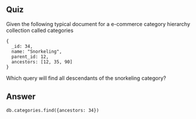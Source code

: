 ## Quiz

Given the following typical document for a e-commerce category hierarchy collection called categories

~~~mongo
{
  _id: 34,
  name: "Snorkeling",
  parent_id: 12,
  ancestors: [12, 35, 90]
}
~~~

Which query will find all descendants of the snorkeling category?

## Answer

~~~mongo
db.categories.find({ancestors: 34})
~~~